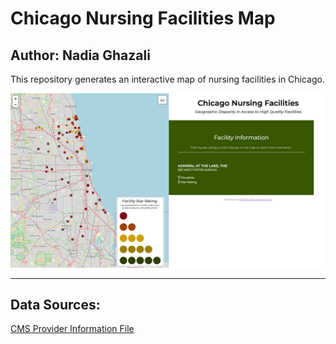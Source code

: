 # Chicago Nursing Facilities Map
## Author: Nadia Ghazali
This repository generates an interactive map of nursing facilities in Chicago.

![Screenshot of map](images/website_image.png)
__________

## Data Sources: 
[CMS Provider Information File](https://data.cms.gov/provider-data/dataset/4pq5-n9py)